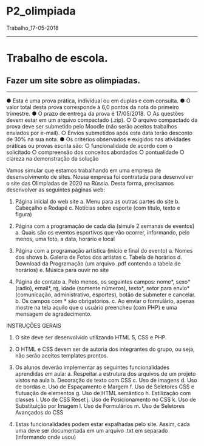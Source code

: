 # P2_olimpiada
Trabalho_17-05-2018

<hr>

<h1>Trabalho de escola.</h1>

<h2>Fazer um site sobre as olimpiadas.</h2>
<hr>
● Esta é uma prova prática, individual ou em duplas e com consulta.
● O valor total desta prova corresponde à 6,0 pontos da nota do primeiro trimestre.
● O prazo de entrega da prova é 17/05/2018.
  ○ As questões devem estar em um arquivo compactado (.zip).
  ○ O arquivo compactado da prova deve ser submetido pelo Moodle (não serão aceitos trabalhos enviados por e-mail).
  ○ Envios submetidos após esta data terão desconto de 30% na sua nota.
● Os critérios observados e exigidos nas atividades práticas ou provas escrita são:
  ○ funcionalidade de acordo com o solicitado
  ○ compreensão dos conceitos abordados
  ○ pontualidade
  ○ clareza na demonstração da solução

Vamos simular que estamos trabalhando em uma empresa de desenvolvimento de sites. Nossa empresa foi contratada para desenvolver o site das Olimpíadas de 2020 na Rússia. Desta forma, precisamos desenvolver as seguintes páginas web:

1) Página inicial do web site
a. Menu para as outras partes do site 
b. Cabeçalho e Rodapé 
c. Notícias sobre esporte (com título, texto e figura)

2) Página com a programação de cada dia (simule 2 semanas de eventos)
a. Quais são os eventos esportivos que vão ocorrer, informando, pelo menos, uma foto, a data, horário e local

3) Página com a programação artística (início e final do evento)
a. Nomes dos shows 
b. Galeria de Fotos dos artistas 
c. Tabela de horários 
d. Download da Programação (um arquivo .pdf contendo a tabela de horários) 
e. Música para ouvir no site

4) Página de contato
a. Pelo menos, os seguintes campos: nome*, sexo* (radio), email*, rg, idade (somente números), texto*, setor para envio* (comunicação, administrativo, esportes), botão de submeter e cancelar.
b. Os campos com * são obrigatórios.
c. Ao enviar o formulário, apenas mostre na tela aquilo que o usuário preencheu (com PHP) e uma mensagem de agradecimento.

INSTRUÇÕES GERAIS

1. O site deve ser desenvolvido utilizando HTML 5, CSS e PHP. 

2. O HTML e CSS devem ser de autoria dos integrantes do grupo, ou seja, não serão aceitos templates prontos. 

3. Os alunos deverão implementar as seguintes funcionalidades aprendidas em aula:
a. Respeitar a estrutura dos arquivos de um projeto vistos na aula 
b. Decoração de texto com CSS 
c. Uso de imagens 
d. Uso de bordas 
e. Uso de Espaçamento e Margem 
f. Uso de Seletores CSS e flutuação de elementos 
g. Uso de HTML semântico 
h. Estilização com classes 
i. Uso de CSS Reset 
j. Uso de Posicionamento no CSS 
k. Uso de Substituição por Imagem 
l. Uso de Formulários 
m. Uso de Seletores Avançados do CSS 

4. Estas funcionalidades podem estar espalhadas pelo site. Assim, cada uma deve ser documentada em um arquivo .txt em separado (informando onde usou)
